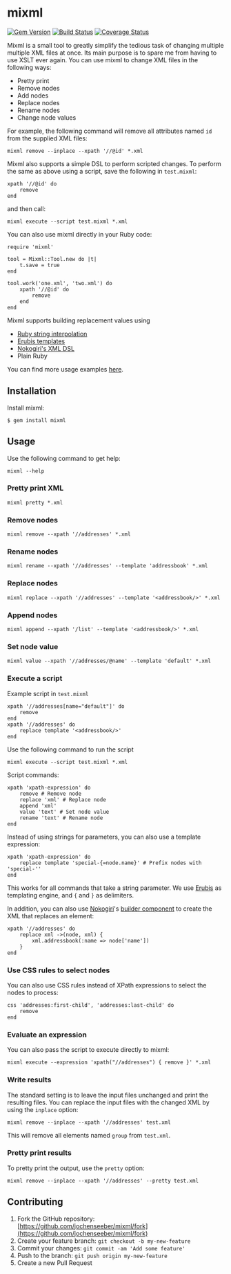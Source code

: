 # mixml

[![Gem Version](https://badge.fury.io/rb/mixml.png)](http://badge.fury.io/rb/mixml)
[![Build Status](https://travis-ci.org/jochenseeber/mixml.png?branch=master)](https://travis-ci.org/jochenseeber/mixml)
[![Coverage Status](https://coveralls.io/repos/jochenseeber/mixml/badge.png?branch=master)](https://coveralls.io/r/jochenseeber/mixml?branch=master)

Mixml is a small tool to greatly simplify the tedious task of changing multiple multiple XML files at once. Its main
purpose is to spare me from having to use XSLT ever again. You can use mixml to change XML files in the following ways:

  * Pretty print
  * Remove nodes
  * Add nodes
  * Replace nodes
  * Rename nodes
  * Change node values

For example, the following command will remove all attributes named `id` from the supplied XML files:

    mixml remove --inplace --xpath '//@id' *.xml

Mixml also supports a simple DSL to perform scripted changes. To perform the same as above using a script, save the
following in `test.mixml`:

    xpath '//@id' do
        remove
    end

and then call:

    mixml execute --script test.mixml *.xml

You can also use mixml directly in your Ruby code:

    require 'mixml'

    tool = Mixml::Tool.new do |t|
        t.save = true
    end

    tool.work('one.xml', 'two.xml') do
        xpath '//@id' do
            remove
        end
    end

Mixml supports building replacement values using

  * [Ruby string interpolation](http://en.wikibooks.org/wiki/Ruby_Programming/Syntax/Literals#Interpolation)
  * [Erubis templates](http://www.kuwata-lab.com/erubis/)
  * [Nokogiri's XML DSL](http://nokogiri.org/Nokogiri/XML/Builder.html)
  * Plain Ruby

You can find more usage examples [here](demo/tool.md).

## Installation

Install mixml:

    $ gem install mixml

## Usage

Use the following command to get help:

    mixml --help

### Pretty print XML

    mixml pretty *.xml

### Remove nodes

    mixml remove --xpath '//addresses' *.xml

### Rename nodes

    mixml rename --xpath '//addresses' --template 'addressbook' *.xml

### Replace nodes

    mixml replace --xpath '//addresses' --template '<addressbook/>' *.xml

### Append nodes

    mixml append --xpath '/list' --template '<addressbook/>' *.xml

### Set node value

    mixml value --xpath '//addresses/@name' --template 'default' *.xml

### Execute a script

Example script in `test.mixml`

    xpath '//addresses[name="default"]' do
        remove
    end
    xpath '//addresses' do
        replace template '<addressbook/>'
    end

Use the following command to run the script

    mixml execute --script test.mixml *.xml

Script commands:

    xpath 'xpath-expression' do
        remove # Remove node
        replace 'xml' # Replace node
        append 'xml'
        value 'text' # Set node value
        rename 'text' # Rename node
    end

Instead of using strings for parameters, you can also use a template expression:

    xpath 'xpath-expression' do
        replace template 'special-{=node.name}' # Prefix nodes with 'special-''
    end

This works for all commands that take a string parameter. We use [Erubis](http://www.kuwata-lab.com/erubis) as
templating engine, and `{` and `}` as delimiters.

In addition, you can also use [Nokogiri](http://http://nokogiri.org/)'s
[builder component](http://nokogiri.org/Nokogiri/XML/Builder.html) to create the XML that replaces an element:

    xpath '//addresses' do
        replace xml ->(node, xml) {
            xml.addressbook(:name => node['name'])
        }
    end

### Use CSS rules to select nodes

You can also use CSS rules instead of XPath expressions to select the nodes to process:

    css 'addresses:first-child', 'addresses:last-child' do
        remove
    end

### Evaluate an expression

You can also pass the script to execute directly to mixml:

    mixml execute --expression 'xpath("//addresses") { remove }' *.xml

### Write results

The standard setting is to leave the input files unchanged and print the resulting files. You can replace the input
files with the changed XML by using the `inplace` option:

    mixml remove --inplace --xpath '//addresses' test.xml

This will remove all elements named `group` from `test.xml`.

### Pretty print results

To pretty print the output, use the `pretty` option:

    mixml remove --inplace --xpath '//addresses' --pretty test.xml

## Contributing

1. Fork the GitHub repository: [https://github.com/jochenseeber/mixml/fork](https://github.com/jochenseeber/mixml/fork)
2. Create your feature branch: `git checkout -b my-new-feature`
3. Commit your changes: `git commit -am 'Add some feature'`
4. Push to the branch: `git push origin my-new-feature`
5. Create a new Pull Request
